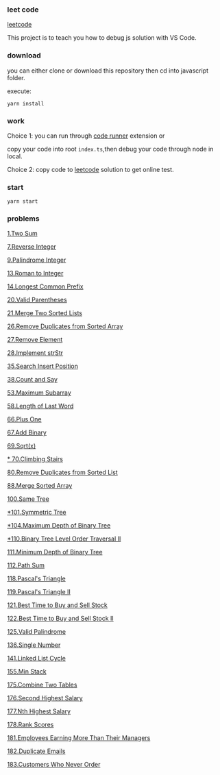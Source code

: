 ### leet code

[leetcode](https://leetcode.com/problems)

This project is to teach you how to debug js solution with VS Code.

### download

you can either clone or download this repository then cd into javascript folder.

execute:

```
yarn install
```

### work

Choice 1: you can run through [code runner](https://marketplace.visualstudio.com/items?itemName=formulahendry.code-runner) extension or

copy your code into root `index.ts`,then debug your code through node in local.

Choice 2: copy code to [leetcode](https://leetcode.com/problems) solution to get online test.

### start

```
yarn start
```

### problems

[1.Two Sum](https://github.com/Damon-Salvatore/leetcode/tree/master/problems/1)

[7.Reverse Integer](https://github.com/Damon-Salvatore/leetcode/tree/master/problems/7/reverseInteger.js)

[9.Palindrome Integer](https://github.com/Damon-Salvatore/leetcode/tree/master/problems/9/Reverse_Integer.js)

[13.Roman to Integer](https://github.com/Damon-Salvatore/leetcode/tree/master/problems/13/roman_to_interger.js)

[14.Longest Common Prefix](https://github.com/Damon-Salvatore/leetcode/tree/master/problems/14/longest_common_prefix.js)

[20.Valid Parentheses](https://github.com/Damon-Salvatore/leetcode/tree/master/problems/20//valid_parenthese.js)

[21.Merge Two Sorted Lists](https://github.com/Damon-Salvatore/leetcode/tree/master/problems/21/Merge_Two_Sorted_List.js)

[26.Remove Duplicates from Sorted Array](https://github.com/Damon-Salvatore/leetcode/tree/master/problems/26/Remove_Duplicates_from_Sorted_Array.js)

[27.Remove Element](https://github.com/Damon-Salvatore/leetcode/tree/master/problems/27)

[28.Implement strStr](https://github.com/Damon-Salvatore/leetcode/blob/js/problems/28/Implement_strStr.js)

[35.Search Insert Position](https://github.com/Damon-Salvatore/leetcode/blob/js/problems/35/Search_Insert_Position.js)

[38.Count and Say](https://github.com/Damon-Salvatore/leetcode/blob/js/problems/38/Count_and_Say.js)

[53.Maximum Subarray](https://github.com/Damon-Salvatore/leetcode/blob/js/problems/53/Maximum_Subarray.js)

[58.Length of Last Word](https://github.com/Damon-Salvatore/leetcode/blob/js/problems/58/Length_of_Last_Word.js)

[66.Plus One](https://github.com/Damon-Salvatore/leetcode/blob/js/problems/66/Plus_One.js)

[67.Add Binary](https://github.com/Damon-Salvatore/leetcode/blob/js/problems/67/Add_Binary.js)

[69.Sqrt(x)](<https://github.com/Damon-Salvatore/leetcode/blob/js/problems/69/Sqrt(x).js>)

[\* 70.Climbing Stairs](https://github.com/Damon-Salvatore/leetcode/blob/js/problems/70/Climbing_Stairs.js)

[80.Remove Duplicates from Sorted List](https://github.com/Damon-Salvatore/leetcode/blob/js/problems/80/Remove_Duplicates_from_Sorted_List.js)

[88.Merge Sorted Array](https://github.com/Damon-Salvatore/leetcode/blob/js/problems/88/Merge_Sorted_Array.js)

[100.Same Tree](https://github.com/Damon-Salvatore/leetcode/blob/js/problems/100/Same_Tree.js)

[\*101.Symmetric Tree](https://github.com/Damon-Salvatore/leetcode/blob/js/problems/101/Symmetric_Tree.js)

[\*104.Maximum Depth of Binary Tree](https://github.com/Damon-Salvatore/leetcode/blob/js/problems/104/Maximum_Depth_of_Binary_Tree.js)

[\*110.Binary Tree Level Order Traversal II](https://github.com/Damon-Salvatore/leetcode/blob/js/problems/110/Binary_Tree_Level_Order_Traversal_II.js)

[111.Minimum Depth of Binary Tree](https://github.com/Damon-Salvatore/leetcode/blob/js/problems/111/Minimum_Depth_of_Binary_Tree.js)

[112.Path Sum](https://github.com/Damon-Salvatore/leetcode/blob/js/problems/112/Path_Sum.js)

[118.Pascal's Triangle](https://github.com/Damon-Salvatore/leetcode/blob/js/problems/118/Pascal's_Triangle.js)

[119.Pascal's Triangle II](https://github.com/Damon-Salvatore/leetcode/blob/js/problems/119/Pascal's_Triangle_II.js)

[121.Best Time to Buy and Sell Stock](https://github.com/Damon-Salvatore/leetcode/tree/js/problems/121)

[122.Best Time to Buy and Sell Stock II](https://github.com/Damon-Salvatore/leetcode/blob/js/problems/122/Best_Time_to_Buy_and_Sell_Stock_II.js)

[125.Valid Palindrome](https://github.com/Damon-Salvatore/leetcode/blob/js/problems/125/Valid_Palindrome.js)

[136.Single Number](https://github.com/Damon-Salvatore/leetcode/tree/js/problems/136)

[141.Linked List Cycle](https://github.com/Damon-Salvatore/leetcode/tree/js/problems/141)

[155.Min Stack](https://github.com/Damon-Salvatore/leetcode/blob/js/problems/155/Min_Stack.js)

[175.Combine Two Tables](https://github.com/Damon-Salvatore/leetcode/blob/js/problems/175/Combine_Two_Tables.sql)

[176.Second Highest Salary](https://github.com/Damon-Salvatore/leetcode/blob/js/problems/176/Second_Highest_Salary.sql)

[177.Nth Highest Salary](https://github.com/Damon-Salvatore/leetcode/blob/js/problems/177/Nth_Highest_Salary.sql)

[178.Rank Scores](https://github.com/Damon-Salvatore/leetcode/blob/js/problems/178/Rank_Scores.sql)

[181.Employees Earning More Than Their Managers](https://github.com/Damon-Salvatore/leetcode/tree/js/problems/181)

[182.Duplicate Emails](https://github.com/Damon-Salvatore/leetcode/tree/js/problems/182)

[183.Customers Who Never Order](https://github.com/Damon-Salvatore/leetcode/blob/js/problems/183/Customers_Who_Never_Order.sql)
